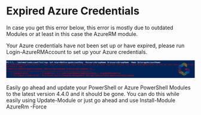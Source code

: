 # Expired Azure Credentials



In case you get this error below, this error is mostly due to outdated Modules or at least in this case the AzureRM module.

Your Azure credentials have not been set up or have expired, please run Login-AzureRMAccount to set up your Azure credentials.

![](2017-10-26_13-06-21.png)

Easily go ahead and update your PowerShell or Azure PowerShell Modules to the latest version 4.4.0 and it should be gone.
You can do this while easily using Update-Module or just go ahead and use Install-Module AzureRm -Force
